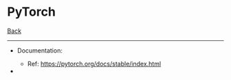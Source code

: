 # PyTorch

[Back](../../index.md)

---

- Documentation:

  - Ref: https://pytorch.org/docs/stable/index.html

-
